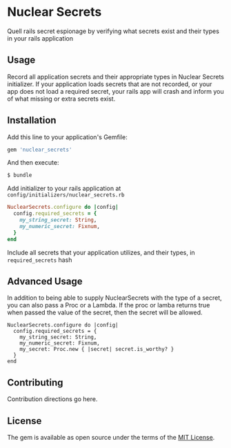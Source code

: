 # Nuclear Secrets
Quell rails secret espionage by verifying what secrets exist and their types in your rails application

## Usage
Record all application secrets and their appropriate types in Nuclear Secrets initializer.
If your application loads secrets that are not recorded, or your app does not load a
required secret, your rails app will crash and inform you of what missing or extra
secrets exist.

## Installation
Add this line to your application's Gemfile:

```ruby
gem 'nuclear_secrets'
```

And then execute:
```bash
$ bundle
```

Add initializer to your rails application at `config/initializers/nuclear_secrets.rb`
```ruby
NuclearSecrets.configure do |config|
  config.required_secrets = {
    my_string_secret: String,
    my_numeric_secret: Fixnum,
  }
end
```
Include all secrets that your application utilizes, and their types, in `required_secrets` hash

## Advanced Usage
In addition to being able to supply NuclearSecrets with the type of a secret,
you can also pass a Proc or a Lambda. If the proc or lamba returns true when
passed the value of the secret, then the secret will be allowed.

```
NuclearSecrets.configure do |config|
  config.required_secrets = {
    my_string_secret: String,
    my_numeric_secret: Fixnum,
    my_secret: Proc.new { |secret| secret.is_worthy? }
  }
end
```

## Contributing
Contribution directions go here.

## License
The gem is available as open source under the terms of the [MIT License](http://opensource.org/licenses/MIT).
